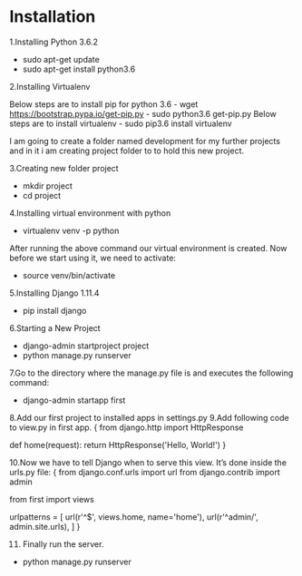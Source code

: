 # Installation

1.Installing Python 3.6.2
- sudo apt-get update
- sudo apt-get install python3.6

2.Installing Virtualenv

Below steps are to install pip for python 3.6
    - wget https://bootstrap.pypa.io/get-pip.py
    - sudo python3.6 get-pip.py
Below steps are to install virtualenv
    - sudo pip3.6 install virtualenv

I am going to create a folder named development for my further projects and in it i am creating project folder to to hold this new project.

3.Creating new folder project
- mkdir project
- cd project

4.Installing virtual environment with python
- virtualenv venv -p python

After running the above command our virtual environment is created. Now before we start using it, we need to activate:
- source venv/bin/activate

5.Installing Django 1.11.4
- pip install django

6.Starting a New Project
- django-admin startproject project
- python manage.py runserver

7.Go to the directory where the manage.py file is and executes the following command:
- django-admin startapp first

8.Add our first project to installed apps in settings.py
9.Add following code to view.py in first app.
{
from django.http import HttpResponse

def home(request):
    return HttpResponse('Hello, World!')
}

10.Now we have to tell Django when to serve this view. It’s done inside the urls.py file:
{
from django.conf.urls import url
from django.contrib import admin

from first import views

urlpatterns = [
    url(r'^$', views.home, name='home'),
    url(r'^admin/', admin.site.urls),
]
}

11. Finally run the server.
- python manage.py runserver












